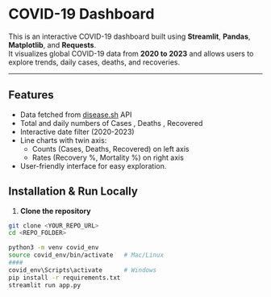 # COVID-19 Dashboard

This is an interactive COVID-19 dashboard built using **Streamlit**, **Pandas**, **Matplotlib**, and **Requests**.  
It visualizes global COVID-19 data from **2020 to 2023** and allows users to explore trends, daily cases, deaths, and recoveries.

---

## Features

- Data fetched from [disease.sh](https://disease.sh/) API
- Total and daily numbers of Cases , Deaths , Recovered 
- Interactive date filter (2020-2023)
- Line charts with twin axis:
  - Counts (Cases, Deaths, Recovered) on left axis
  - Rates (Recovery %, Mortality %) on right axis
- User-friendly interface for easy exploration.

## Installation & Run Locally

1. **Clone the repository**
```bash
git clone <YOUR_REPO_URL>
cd <REPO_FOLDER>

python3 -m venv covid_env
source covid_env/bin/activate   # Mac/Linux
####
covid_env\Scripts\activate      # Windows
pip install -r requirements.txt
streamlit run app.py
